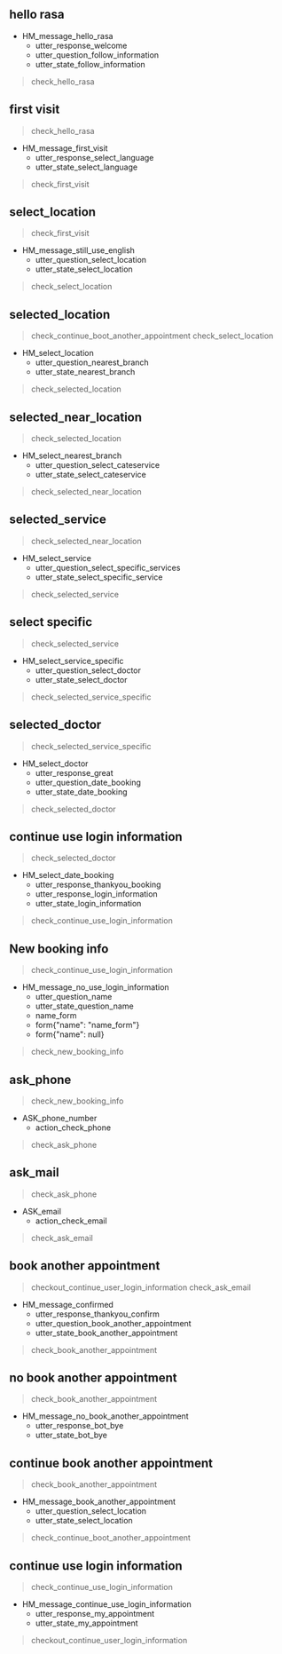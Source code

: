 ## hello rasa
* HM_message_hello_rasa
  - utter_response_welcome
  - utter_question_follow_information
  - utter_state_follow_information
> check_hello_rasa

## first visit
> check_hello_rasa
* HM_message_first_visit
  - utter_response_select_language
  - utter_state_select_language
> check_first_visit

## select_location
> check_first_visit
* HM_message_still_use_english
  - utter_question_select_location
  - utter_state_select_location
> check_select_location

## selected_location
> check_continue_boot_another_appointment
> check_select_location
* HM_select_location
  - utter_question_nearest_branch
  - utter_state_nearest_branch
> check_selected_location

## selected_near_location
> check_selected_location
* HM_select_nearest_branch
  - utter_question_select_cateservice
  - utter_state_select_cateservice
> check_selected_near_location

## selected_service
> check_selected_near_location
* HM_select_service 
  - utter_question_select_specific_services
  - utter_state_select_specific_service
> check_selected_service

## select specific
> check_selected_service
* HM_select_service_specific
  - utter_question_select_doctor
  - utter_state_select_doctor
> check_selected_service_specific

## selected_doctor
> check_selected_service_specific
* HM_select_doctor
  - utter_response_great
  - utter_question_date_booking
  - utter_state_date_booking
> check_selected_doctor

## continue use login information
> check_selected_doctor
* HM_select_date_booking
  - utter_response_thankyou_booking
  - utter_response_login_information
  - utter_state_login_information
> check_continue_use_login_information

## New booking info
> check_continue_use_login_information
* HM_message_no_use_login_information
  - utter_question_name
  - utter_state_question_name
  - name_form
  - form{"name": "name_form"}
  - form{"name": null} 
> check_new_booking_info

## ask_phone
> check_new_booking_info
* ASK_phone_number
  - action_check_phone
> check_ask_phone

## ask_mail
> check_ask_phone
* ASK_email
  - action_check_email
> check_ask_email

## book another appointment
> checkout_continue_user_login_information
> check_ask_email
* HM_message_confirmed
  - utter_response_thankyou_confirm
  - utter_question_book_another_appointment 
  - utter_state_book_another_appointment
> check_book_another_appointment


## no book another appointment
> check_book_another_appointment
* HM_message_no_book_another_appointment
  - utter_response_bot_bye
  - utter_state_bot_bye

## continue book another appointment
> check_book_another_appointment
* HM_message_book_another_appointment
  - utter_question_select_location
  - utter_state_select_location
> check_continue_boot_another_appointment

## continue use login information
> check_continue_use_login_information
* HM_message_continue_use_login_information
  - utter_response_my_appointment
  - utter_state_my_appointment
> checkout_continue_user_login_information
